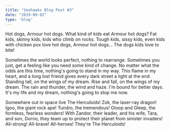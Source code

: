 ```yaml
---
title: "Seahawks Blog Post #3"
date: "2019-09-02"
type: 'blog'
---
```


Hot dogs, Armour hot dogs. What kind of kids eat Armour hot dogs? Fat kids, skinny kids, kids who climb on rocks. Tough kids, sissy kids, even kids with chicken pox love hot dogs, Armour hot dogs... The dogs kids love to bite!

Sometimes the world looks perfect, nothing to rearrange. Sometimes you just, get a feeling like you need some kind of change. No matter what the odds are this time, nothing's going to stand in my way. This flame in my heart, and a long lost friend gives every dark street a light at the end. Standing tall, on the wings of my dream. Rise and fall, on the wings of my dream. The rain and thunder, the wind and haze. I'm bound for better days. It's my life and my dream, nothing's going to stop me now.

Somewhere out in space live The Herculoids! Zok, the laser-ray dragon! Igoo, the giant rock ape! Tundro, the tremendous! Gloop and Gleep, the formless, fearless wonders! With Zandor, their leader, and his wife, Tara, and son, Dorno, they team up to protect their planet from sinister invaders! All-strong! All-brave! All-heroes! They're The Herculoids!